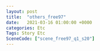 ```yaml
---
layout: post
title:  "others_free97"
date:   2021-03-16 01:00:00 +0000
categories: Etc
Tags: Story Etc
SceneCode: ["scene_free97_q1_s20"]
---
```

